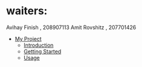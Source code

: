 # waiters:
Avihay Finish , 208907113
Amit Rovshitz , 207701426

- [My Project](#my-project)
    - [Introduction](#introduction)
    - [Getting Started](#getting-started)
    - [Usage](#usage)
